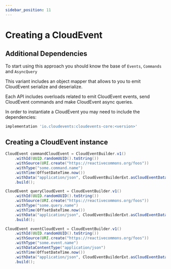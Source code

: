 ```yaml
---
sidebar_position: 11
---
```


# Creating a CloudEvent

## Additional Dependencies

To start using this approach you should know the base of `Events`, `Commands` and `AsyncQuery`

This variant includes an object mapper that allows to you to emit CloudEvent serialize and deserialize.

Each API includes overloads related to emit CloudEvent events, send CloudEvent commands and make CloudEvent async queries.

In order to instantiate a CloudEvent you may need to include the dependencies:

```groovy
implementation 'io.cloudevents:cloudevents-core:<version>'
```
## Creating a CloudEvent instance

```java
CloudEvent commandCloudEvent = CloudEventBuilder.v1()
    .withId(UUID.randomUUID().toString())
    .withSource(URI.create("https://reactivecommons.org/foos"))
    .withType("some.command.name")
    .withTime(OffsetDateTime.now())
    .withData("application/json", CloudEventBuilderExt.asCloudEventData(commandData)) // commandData is your own object
    .build();

CloudEvent queryCloudEvent = CloudEventBuilder.v1()
    .withId(UUID.randomUUID().toString())
    .withSource(URI.create("https://reactivecommons.org/foos"))
    .withType("some.query.name")
    .withTime(OffsetDateTime.now())
    .withData("application/json", CloudEventBuilderExt.asCloudEventData(queryData)) // queryData is your own object
    .build();

CloudEvent eventCloudEvent = CloudEventBuilder.v1()
    .withId(UUID.randomUUID().toString())
    .withSource(URI.create("https://reactivecommons.org/foos"))
    .withType("some.event.name")
    .withDataContentType("application/json")
    .withTime(OffsetDateTime.now())
    .withData("application/json", CloudEventBuilderExt.asCloudEventData(eventData)) // eventData is your own object
    .build();
```